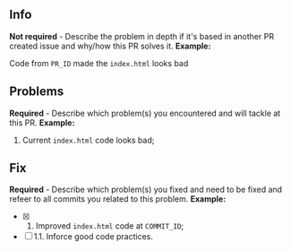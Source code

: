 ## Info

**Not required** - Describe the problem in depth if it's based in another PR created issue and why/how this PR solves it. **Example:**

Code from `PR_ID` made the `index.html` looks bad 

## Problems  

**Required** - Describe which problem(s) you encountered and will tackle at this PR. **Example:**
1. Current `index.html` code looks bad;

## Fix

**Required** - Describe which problem(s) you fixed and need to be fixed and refeer to all commits you related to this problem. **Example:**
- [x] 1. Improved `index.html` code at `COMMIT_ID`;
- [ ] 1.1. Inforce good code practices.